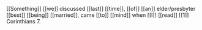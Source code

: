 [[Something]] [[we]] discussed [[last]] [[time]], [[of]] [[an]] elder/presbyter [[best]] [[being]] [[married]], came [[to]] [[mind]] when [[I]] [[read]] [[1]] Corinthians 7.